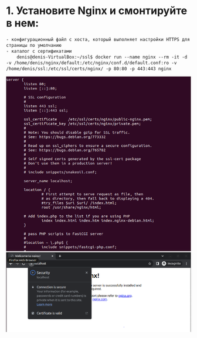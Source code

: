 <!-- 1. Установите Nginx и смонтируйте в нем:
- конфигурационный файл с хоста, который выполняет настройки HTTPS для страницы по умолчанию
- каталог с сертификатами
2. Запустите 2 Docker-контейнера (например, Docker Getting Started и netshoot ) с настройками сети по умолчанию и проверьте, есть ли между ними соединение.
3. Создайте именованный том Docker, который будет использоваться для хранения данных MariaDB. Установите MariaDB версии 11.0 , используя ранее созданный том. Затем:
- Запустите интерактивную сессию Bash в запущенном контейнере с помощью docker exec
- Просмотрите версию MariaDB через SQL-запрос.
- Создать БД, таблицу и запись.
- Выполнить апгрейд MariaDB с помощью подмены версии используемого образа Docker на 11.1.2 .
- Посмотреть, что версия MariaDB поменялась.
- Убедитесь, что данные остались. -->

# 1. Установите Nginx и смонтируйте в нем:
```
- конфигурационный файл с хоста, который выполняет настройки HTTPS для страницы по умолчанию
- каталог с сертификатами
    denis@denis-VirtualBox:~/ssl$ docker run --name nginx --rm -it -d -v /home/denis/nginx/default:/etc/nginx/conf.d/default.conf:ro -v /home/denis/ssl:/etc/ssl/certs/nginx/ -p 80:80 -p 443:443 nginx
```
![](/HW19/screenHW19/default.conf.PNG)
![](/HW19/screenHW19/docker_nginx.PNG)